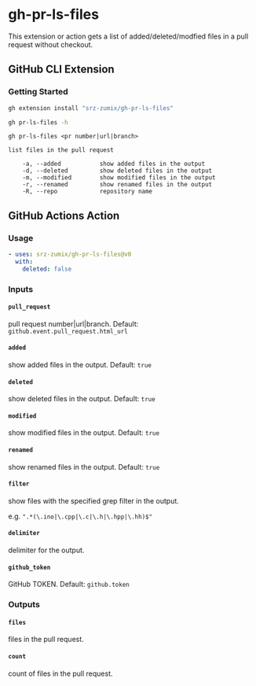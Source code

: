 # gh-pr-ls-files

This extension or action gets a list of added/deleted/modfied files in a pull request without checkout.

## GitHub CLI Extension

### Getting Started

```sh
gh extension install "srz-zumix/gh-pr-ls-files"
```

```sh
gh pr-ls-files -h
```

```text
gh pr-ls-files <pr number|url|branch>
    
list files in the pull request

    -a, --added           show added files in the output
    -d, --deleted         show deleted files in the output
    -m, --modified        show modified files in the output
    -r, --renamed         show renamed files in the output
    -R, --repo            repository name
```

## GitHub Actions Action

### Usage

```yaml
- uses: srz-zumix/gh-pr-ls-files@v0
  with:
    deleted: false
```

### Inputs

#### `pull_request`

pull request number|url|branch. Default: `github.event.pull_request.html_url`

#### `added`

show added files in the output. Default: `true`

#### `deleted`

show deleted files in the output. Default: `true`

#### `modified`

show modified files in the output. Default: `true`

#### `renamed`

show renamed files in the output. Default: `true`

#### `filter`

show files with the specified grep filter in the output.

e.g. `".*(\.ino|\.cpp|\.c|\.h|\.hpp|\.hh)$"`

#### `delimiter`

delimiter for the output.

#### `github_token`

GitHub TOKEN. Default: `github.token`

### Outputs

#### `files`

files in the pull request.

#### `count`

count of files in the pull request.
